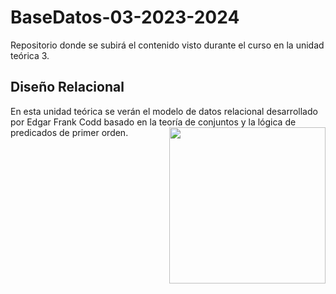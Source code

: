 # BaseDatos-03-2023-2024
Repositorio donde se subirá el contenido visto durante el curso en la unidad teórica 3.

<h2>Diseño Relacional</h2>
En esta unidad teórica se verán el modelo de datos relacional desarrollado por Edgar Frank Codd basado en la teoría de conjuntos y la lógica de predicados 
de primer orden.
<picture> <img align="right" src="https://github.com/7oSkaaa/7oSkaaa/blob/main/Images/Right_Side.gif?raw=true" width = 250px></picture>
